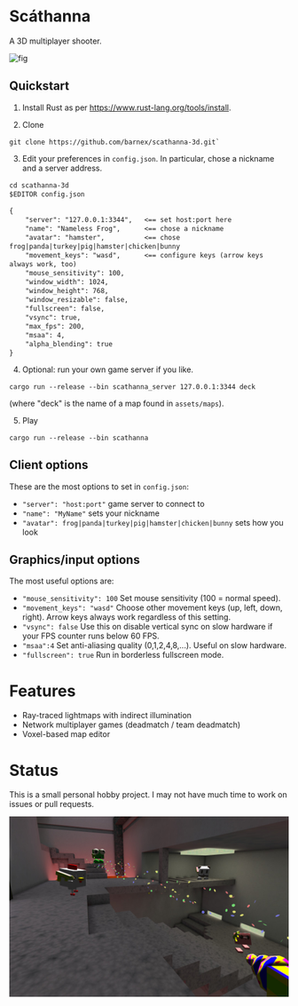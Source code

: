 # Scáthanna

A 3D multiplayer shooter.

![fig](shots/video.webp)

## Quickstart

1. Install Rust as per https://www.rust-lang.org/tools/install.

2. Clone
```
git clone https://github.com/barnex/scathanna-3d.git`
```

3. Edit your preferences in `config.json`. In particular, chose a nickname and a server address.
```
cd scathanna-3d
$EDITOR config.json
```

```
{
	"server": "127.0.0.1:3344",   <== set host:port here
	"name": "Nameless Frog",      <== chose a nickname
	"avatar": "hamster",          <== chose frog|panda|turkey|pig|hamster|chicken|bunny
	"movement_keys": "wasd",      <== configure keys (arrow keys always work, too)
	"mouse_sensitivity": 100,
	"window_width": 1024,
	"window_height": 768,
	"window_resizable": false,
	"fullscreen": false,
	"vsync": true,
	"max_fps": 200,
	"msaa": 4,
	"alpha_blending": true
}
```
4. Optional: run your own game server if you like.

```
cargo run --release --bin scathanna_server 127.0.0.1:3344 deck
```

(where "deck" is the name of a map found in `assets/maps`).


5. Play

```
cargo run --release --bin scathanna
```

## Client options

These are the most options to set in `config.json`:

  * `"server": "host:port"` game server to connect to
  * `"name": "MyName"` sets your nickname
  * `"avatar": frog|panda|turkey|pig|hamster|chicken|bunny` sets how you look


## Graphics/input options

The most useful options are:

  * `"mouse_sensitivity": 100` Set mouse sensitivity (100 = normal speed).
  * `"movement_keys": "wasd"` Choose other movement keys (up, left, down, right). Arrow keys always work regardless of this setting.
  * `"vsync": false` Use this on disable vertical sync on slow hardware if your FPS counter runs below 60 FPS.
  * `"msaa":4` Set anti-aliasing quality (0,1,2,4,8,...). Useful on slow hardware.
  * `"fullscreen": true` Run in borderless fullscreen mode.


# Features

  * Ray-traced lightmaps with indirect illumination
  * Network multiplayer games (deadmatch / team deadmatch)
  * Voxel-based map editor

# Status

This is a small personal hobby project. I may not have much time to work on issues or pull requests.

![fig](shots/010-poster.jpg)
